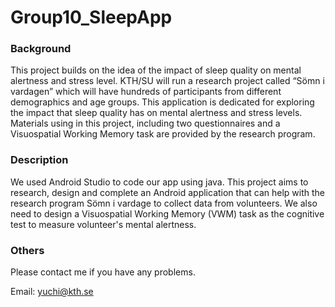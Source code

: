 # Group10_SleepApp
### Background
This project builds on the idea of the impact of sleep quality on mental alertness and stress level. KTH/SU will run a research project called “Sömn i vardagen” which will have hundreds of participants from different demographics and age groups.
This application is dedicated for exploring the impact that sleep quality has on mental alertness and stress levels.
Materials using in this project, including two questionnaires and a Visuospatial Working Memory task are provided by the research program.

### Description
We used Android Studio to code our app using java. This project aims to research, design and complete an Android application that can help with the research program Sömn i vardage to collect data from volunteers. We also need to design a Visuospatial Working Memory (VWM) task as the cognitive test to measure volunteer's mental alertness.
  
  ### Others
Please contact me if you have any problems.
  
  Email: yuchi@kth.se
